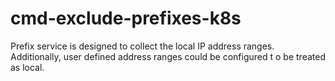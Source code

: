 # cmd-exclude-prefixes-k8s
Prefix service is designed to collect the local IP address ranges. Additionally, user defined address ranges could be configured t
o be treated as local. 
